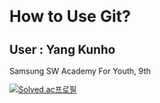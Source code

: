 # How to Use Git?

## User : Yang Kunho

Samsung SW Academy For Youth, 9th

[![Solved.ac프로필](http://mazassumnida.wtf/api/v2/generate_badge?boj={kuroga11})](https://solved.ac/{kuroga11})
